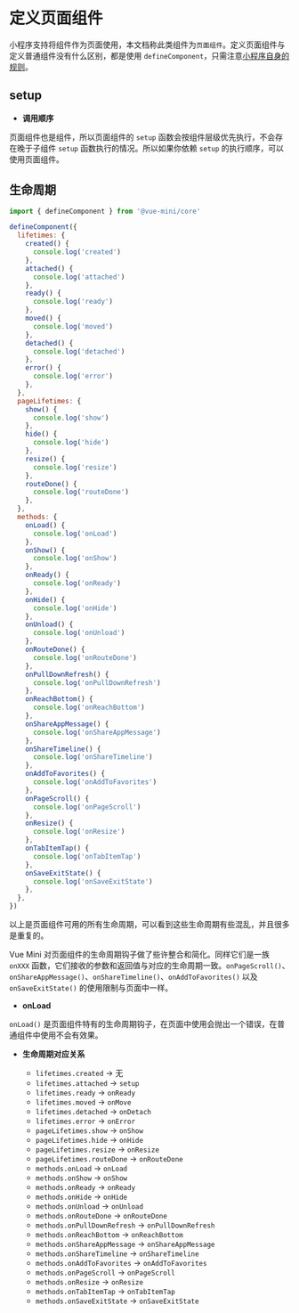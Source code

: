 # 定义页面组件

小程序支持将组件作为页面使用，本文档称此类组件为`页面组件`。定义页面组件与定义普通组件没有什么区别，都是使用 `defineComponent`，只需注意[小程序自身的规则](https://developers.weixin.qq.com/miniprogram/dev/framework/custom-component/component.html#%E4%BD%BF%E7%94%A8-Component-%E6%9E%84%E9%80%A0%E5%99%A8%E6%9E%84%E9%80%A0%E9%A1%B5%E9%9D%A2)。

## setup

- **调用顺序**

页面组件也是组件，所以页面组件的 `setup` 函数会按组件层级优先执行，不会存在晚于子组件 `setup` 函数执行的情况。所以如果你依赖 `setup` 的执行顺序，可以使用页面组件。

## 生命周期

```js
import { defineComponent } from '@vue-mini/core'

defineComponent({
  lifetimes: {
    created() {
      console.log('created')
    },
    attached() {
      console.log('attached')
    },
    ready() {
      console.log('ready')
    },
    moved() {
      console.log('moved')
    },
    detached() {
      console.log('detached')
    },
    error() {
      console.log('error')
    },
  },
  pageLifetimes: {
    show() {
      console.log('show')
    },
    hide() {
      console.log('hide')
    },
    resize() {
      console.log('resize')
    },
    routeDone() {
      console.log('routeDone')
    },
  },
  methods: {
    onLoad() {
      console.log('onLoad')
    },
    onShow() {
      console.log('onShow')
    },
    onReady() {
      console.log('onReady')
    },
    onHide() {
      console.log('onHide')
    },
    onUnload() {
      console.log('onUnload')
    },
    onRouteDone() {
      console.log('onRouteDone')
    },
    onPullDownRefresh() {
      console.log('onPullDownRefresh')
    },
    onReachBottom() {
      console.log('onReachBottom')
    },
    onShareAppMessage() {
      console.log('onShareAppMessage')
    },
    onShareTimeline() {
      console.log('onShareTimeline')
    },
    onAddToFavorites() {
      console.log('onAddToFavorites')
    },
    onPageScroll() {
      console.log('onPageScroll')
    },
    onResize() {
      console.log('onResize')
    },
    onTabItemTap() {
      console.log('onTabItemTap')
    },
    onSaveExitState() {
      console.log('onSaveExitState')
    },
  },
})
```

以上是页面组件可用的所有生命周期，可以看到这些生命周期有些混乱，并且很多是重复的。

Vue Mini 对页面组件的生命周期钩子做了些许整合和简化。同样它们是一族 `onXXX` 函数，它们接收的参数和返回值与对应的生命周期一致。`onPageScroll()`、`onShareAppMessage()`、`onShareTimeline()`、`onAddToFavorites()` 以及 `onSaveExitState()` 的使用限制与页面中一样。

- **onLoad**

`onLoad()` 是页面组件特有的生命周期钩子，在页面中使用会抛出一个错误，在普通组件中使用不会有效果。

- **生命周期对应关系**

  - `lifetimes.created` -> 无
  - `lifetimes.attached` -> `setup`
  - `lifetimes.ready` -> `onReady`
  - `lifetimes.moved` -> `onMove`
  - `lifetimes.detached` -> `onDetach`
  - `lifetimes.error` -> `onError`
  - `pageLifetimes.show` -> `onShow`
  - `pageLifetimes.hide` -> `onHide`
  - `pageLifetimes.resize` -> `onResize`
  - `pageLifetimes.routeDone` -> `onRouteDone`
  - `methods.onLoad` -> `onLoad`
  - `methods.onShow` -> `onShow`
  - `methods.onReady` -> `onReady`
  - `methods.onHide` -> `onHide`
  - `methods.onUnload` -> `onUnload`
  - `methods.onRouteDone` -> `onRouteDone`
  - `methods.onPullDownRefresh` -> `onPullDownRefresh`
  - `methods.onReachBottom` -> `onReachBottom`
  - `methods.onShareAppMessage` -> `onShareAppMessage`
  - `methods.onShareTimeline` -> `onShareTimeline`
  - `methods.onAddToFavorites` -> `onAddToFavorites`
  - `methods.onPageScroll` -> `onPageScroll`
  - `methods.onResize` -> `onResize`
  - `methods.onTabItemTap` -> `onTabItemTap`
  - `methods.onSaveExitState` -> `onSaveExitState`

